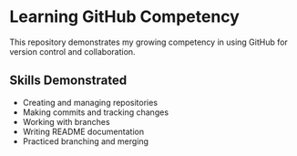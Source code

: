 # Learning GitHub Competency

This repository demonstrates my growing competency in using GitHub for version control and collaboration.

## Skills Demonstrated
- Creating and managing repositories  
- Making commits and tracking changes  
- Working with branches  
- Writing README documentation
- Practiced branching and merging

